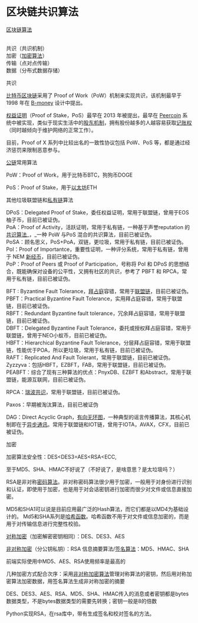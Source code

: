 # 区块链共识算法

[区块链算法](https://www.zhihu.com/search?q=%E5%8C%BA%E5%9D%97%E9%93%BE%E7%AE%97%E6%B3%95\&search\_source=Entity\&hybrid\_search\_source=Entity\&hybrid\_search\_extra=%7B%22sourceType%22%3A%22answer%22%2C%22sourceId%22%3A2984827039%7D)

\
共识（共识机制）\
加密（[加密算法](https://www.zhihu.com/search?q=%E5%8A%A0%E5%AF%86%E7%AE%97%E6%B3%95\&search\_source=Entity\&hybrid\_search\_source=Entity\&hybrid\_search\_extra=%7B%22sourceType%22%3A%22answer%22%2C%22sourceId%22%3A2984827039%7D)）\
传输（点对点传输）\
数据（分布式数据存储）

共识

[比特币区块链](https://www.zhihu.com/search?q=%E6%AF%94%E7%89%B9%E5%B8%81%E5%8C%BA%E5%9D%97%E9%93%BE\&search\_source=Entity\&hybrid\_search\_source=Entity\&hybrid\_search\_extra=%7B%22sourceType%22%3A%22answer%22%2C%22sourceId%22%3A2984827039%7D)采用了 Proof of Work（PoW）机制来实现共识，该机制最早于 1998 年在 [B-money](https://link.zhihu.com/?target=http%3A//www.weidai.com/bmoney.txt) 设计中提出。

[权益证明](https://www.zhihu.com/search?q=%E6%9D%83%E7%9B%8A%E8%AF%81%E6%98%8E\&search\_source=Entity\&hybrid\_search\_source=Entity\&hybrid\_search\_extra=%7B%22sourceType%22%3A%22answer%22%2C%22sourceId%22%3A2984827039%7D)（Proof of Stake，PoS）最早在 2013 年被提出，最早在 [Peercoin](https://zhuanlan.zhihu.com/p/622128049/edit) 系统中被实现，类似于现实生活中的[股东机制](https://www.zhihu.com/search?q=%E8%82%A1%E4%B8%9C%E6%9C%BA%E5%88%B6\&search\_source=Entity\&hybrid\_search\_source=Entity\&hybrid\_search\_extra=%7B%22sourceType%22%3A%22answer%22%2C%22sourceId%22%3A2984827039%7D)，拥有股份越多的人越容易获取[记账权](https://www.zhihu.com/search?q=%E8%AE%B0%E8%B4%A6%E6%9D%83\&search\_source=Entity\&hybrid\_search\_source=Entity\&hybrid\_search\_extra=%7B%22sourceType%22%3A%22answer%22%2C%22sourceId%22%3A2984827039%7D)（同时越倾向于维护网络的正常工作）。

目前，Proof of X 系列中比较出名的一致性协议包括 PoW、PoS 等，都是通过经济惩罚来限制恶意参与。

[公链](https://www.zhihu.com/search?q=%E5%85%AC%E9%93%BE\&search\_source=Entity\&hybrid\_search\_source=Entity\&hybrid\_search\_extra=%7B%22sourceType%22%3A%22answer%22%2C%22sourceId%22%3A2984827039%7D)常用算法

PoW：Proof of Work，用于比特币BTC，狗狗币DOGE

PoS：Proof of Stake，用于[以太坊](https://www.zhihu.com/search?q=%E4%BB%A5%E5%A4%AA%E5%9D%8A\&search\_source=Entity\&hybrid\_search\_source=Entity\&hybrid\_search\_extra=%7B%22sourceType%22%3A%22answer%22%2C%22sourceId%22%3A2984827039%7D)ETH

其他垃圾联盟链和[私有链](https://www.zhihu.com/search?q=%E7%A7%81%E6%9C%89%E9%93%BE\&search\_source=Entity\&hybrid\_search\_source=Entity\&hybrid\_search\_extra=%7B%22sourceType%22%3A%22answer%22%2C%22sourceId%22%3A2984827039%7D)算法

DPoS：Delegated Proof of Stake，委任权益证明，常用于联盟链，曾用于EOS柚子币，目前已被证伪。\
PoA：Proof of Activity，活跃证明，常用于私有链，一种基于声誉reputation 的[共识算法](https://www.zhihu.com/search?q=%E5%85%B1%E8%AF%86%E7%AE%97%E6%B3%95\&search\_source=Entity\&hybrid\_search\_source=Entity\&hybrid\_search\_extra=%7B%22sourceType%22%3A%22answer%22%2C%22sourceId%22%3A2984827039%7D)_，_一种 PoW 与PoS 混合的共识算法，目前已被证伪。\
PoSA：顾名思义，PoS+PoA，双链，更垃圾，常用于私有链，目前已被证伪。\
PoI：Proof of Importantce，重要性证明，一种评分系统，常用于私有链，曾用于 NEM [新经币](https://www.zhihu.com/search?q=%E6%96%B0%E7%BB%8F%E5%B8%81\&search\_source=Entity\&hybrid\_search\_source=Entity\&hybrid\_search\_extra=%7B%22sourceType%22%3A%22answer%22%2C%22sourceId%22%3A2984827039%7D)，目前已被证伪。\
PoP：Proof of Peers 或 Proof of Participation，号称将 PoI 和 DPoS 的思想结合，既能确保对设备的公平性，又拥有社区的共识，参考了 PBFT 和 RPCA，常用于私有链，目前已被证伪。

BFT : Byzantine Fault Tolerance，[拜占庭](https://www.zhihu.com/search?q=%E6%8B%9C%E5%8D%A0%E5%BA%AD\&search\_source=Entity\&hybrid\_search\_source=Entity\&hybrid\_search\_extra=%7B%22sourceType%22%3A%22answer%22%2C%22sourceId%22%3A2984827039%7D)容错，常用于[联盟链](https://www.zhihu.com/search?q=%E8%81%94%E7%9B%9F%E9%93%BE\&search\_source=Entity\&hybrid\_search\_source=Entity\&hybrid\_search\_extra=%7B%22sourceType%22%3A%22answer%22%2C%22sourceId%22%3A2984827039%7D)，目前已被证伪。\
PBFT：Practical Byzantine Fault Tolerance，实⽤拜占庭容错，常用于联盟链，目前已被证伪。\
RBFT：Redundant Byzantine fault tolerance，冗余拜占庭容错，常用于联盟链，目前已被证伪。\
DBFT：Delegated Byzantine Fault Tolerance，委托或授权拜占庭容错，常用于联盟链，曾用于NEO小蚁币，目前已被证伪。\
HBFT：Hierarchical Byzantine Fault Tolerance，分层拜占庭容错，常用于联盟链，性能优于POA，所以更垃圾，常用于私有链，目前已被证伪。\
RAFT：Replicated And Fault Tolerant，常用于联盟链，目前已被证伪。\
Zyzzyva：包括HBFT，EZBFT，FAB，常用于联盟链，目前已被证伪。\
PEABFT：综合了现有三种算法的优点：PnyxDB、EZBFT 和Abstract，常用于联盟链，能源互联网，目前已被证伪。

RPCA：[瑞波共识](https://www.zhihu.com/search?q=%E7%91%9E%E6%B3%A2%E5%85%B1%E8%AF%86\&search\_source=Entity\&hybrid\_search\_source=Entity\&hybrid\_search\_extra=%7B%22sourceType%22%3A%22answer%22%2C%22sourceId%22%3A2984827039%7D)，常用于联盟链，目前已被证伪。

Paxos：早期被淘汰算法，目前已被证伪

DAG：Direct Acyclic Graph，[有向无环图](https://www.zhihu.com/search?q=%E6%9C%89%E5%90%91%E6%97%A0%E7%8E%AF%E5%9B%BE\&search\_source=Entity\&hybrid\_search\_source=Entity\&hybrid\_search\_extra=%7B%22sourceType%22%3A%22answer%22%2C%22sourceId%22%3A2984827039%7D)，一种典型的谣言传播算法，其核心机制即在于[异步通讯](https://www.zhihu.com/search?q=%E5%BC%82%E6%AD%A5%E9%80%9A%E8%AE%AF\&search\_source=Entity\&hybrid\_search\_source=Entity\&hybrid\_search\_extra=%7B%22sourceType%22%3A%22answer%22%2C%22sourceId%22%3A2984827039%7D)。常用于联盟链和IOT链，曾用于IOTA，AVAX，CFX，目前已被证伪。

加密

加密算法安全性：DES\<DES3=AES\<RSA\<ECC,

至于MD5、SHA、HMAC不好说了（不好说了，是啥意思？是太垃圾吗？）

RSA是非对称[密码算法](https://www.zhihu.com/search?q=%E5%AF%86%E7%A0%81%E7%AE%97%E6%B3%95\&search\_source=Entity\&hybrid\_search\_source=Entity\&hybrid\_search\_extra=%7B%22sourceType%22%3A%22answer%22%2C%22sourceId%22%3A2984827039%7D)。非对称密码算法很少用于加密，一般用于对身份进行识别和认证，即使用于加密，也是用于对会话密钥进行加密而很少对文件或信息直接加密。

MD5和SHA1可以说是目前应用最广泛的Hash算法，而它们都是以MD4为基础设计的。 Md5和SHA系列是[哈希函数](https://www.zhihu.com/search?q=%E5%93%88%E5%B8%8C%E5%87%BD%E6%95%B0\&search\_source=Entity\&hybrid\_search\_source=Entity\&hybrid\_search\_extra=%7B%22sourceType%22%3A%22answer%22%2C%22sourceId%22%3A2984827039%7D)。哈希函数不用于对文件或信息加密的，而是用于对传输信息进行完整性校验。

[对称加密](https://www.zhihu.com/search?q=%E5%AF%B9%E7%A7%B0%E5%8A%A0%E5%AF%86\&search\_source=Entity\&hybrid\_search\_source=Entity\&hybrid\_search\_extra=%7B%22sourceType%22%3A%22answer%22%2C%22sourceId%22%3A2984827039%7D)（加密解密密钥相同）：DES、DES3、AES

[非对称加密](https://www.zhihu.com/search?q=%E9%9D%9E%E5%AF%B9%E7%A7%B0%E5%8A%A0%E5%AF%86\&search\_source=Entity\&hybrid\_search\_source=Entity\&hybrid\_search\_extra=%7B%22sourceType%22%3A%22answer%22%2C%22sourceId%22%3A2984827039%7D)（分公钥私钥）：RSA 信息摘要算法/[签名算法](https://www.zhihu.com/search?q=%E7%AD%BE%E5%90%8D%E7%AE%97%E6%B3%95\&search\_source=Entity\&hybrid\_search\_source=Entity\&hybrid\_search\_extra=%7B%22sourceType%22%3A%22answer%22%2C%22sourceId%22%3A2984827039%7D)：MD5、HMAC、SHA

前端实际使用中MD5、AES、RSA使用频率是最高的

几种加密方式配合次序：采用[非对称加密算法](https://www.zhihu.com/search?q=%E9%9D%9E%E5%AF%B9%E7%A7%B0%E5%8A%A0%E5%AF%86%E7%AE%97%E6%B3%95\&search\_source=Entity\&hybrid\_search\_source=Entity\&hybrid\_search\_extra=%7B%22sourceType%22%3A%22answer%22%2C%22sourceId%22%3A2984827039%7D)管理对称算法的密钥，然后用对称加密算法加密数据，用签名算法生成非对称加密的摘要

DES、DES3、AES、RSA、MD5、SHA、HMAC传入的消息或者密钥都是bytes数据类型，不是bytes数据类型的需要先转换；密钥一般是8的倍数

Python实现RSA，在rsa库中，带有生成签名和校对签名的方法。
